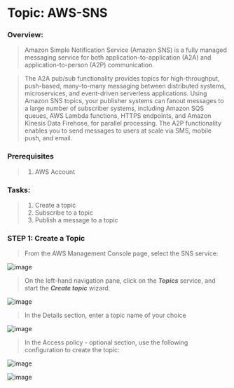 # Topic: AWS-SNS

### Overview:
> Amazon Simple Notification Service (Amazon SNS) is a fully managed messaging service for both application-to-application (A2A) and application-to-person (A2P) communication.

> The A2A pub/sub functionality provides topics for high-throughput, push-based, many-to-many messaging between distributed systems, microservices, and event-driven serverless applications. Using Amazon SNS topics, your publisher systems can fanout messages to a large number of subscriber systems, including Amazon SQS queues, AWS Lambda functions, HTTPS endpoints, and Amazon Kinesis Data Firehose, for parallel processing. The A2P functionality enables you to send messages to users at scale via SMS, mobile push, and email.

### Prerequisites
> 1. AWS Account

### Tasks:
> 1. Create a topic
> 2. Subscribe to a topic
> 3. Publish a message to a topic


### STEP 1: Create a Topic
> From the AWS Management Console page, select the SNS service:

![image](https://user-images.githubusercontent.com/40290711/170359592-dc876bd3-9ea1-4365-ac6d-5b0d49fc6cd7.png)

> On the left-hand navigation pane, click on the ***Topics*** service, and start the ***Create topic*** wizard.

![image](https://user-images.githubusercontent.com/40290711/170360438-39456545-6f0b-4bf8-909d-e7117ac025fd.png)

> In the Details section, enter a topic name of your choice

![image](https://user-images.githubusercontent.com/40290711/170361932-51a7578c-f87a-4fd1-a498-83283686d000.png)

> In the Access policy - optional section, use the following configuration to create the topic:

![image](https://user-images.githubusercontent.com/40290711/170362242-e906f61e-e773-4fb1-8bd4-eb774ead7966.png)

![image](https://user-images.githubusercontent.com/40290711/170362349-c03dabf0-c980-45e6-a7cb-53405ebc12c9.png)

